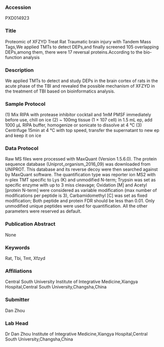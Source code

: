 ### Accession
PXD014923

### Title
Proteomic of XFZYD Treat Rat Traumatic brain injury with Tandem Mass Tags,We applied TMTs to detect DEPs,and finally screened 105 overlapping DEPs,among them, there were 17 reversal proteins.According to the bio-function analysis

### Description
We applied TMTs to detect and study DEPs in the brain cortex of rats in the acute phase of the TBI and revealed the possible mechanism of XFZYD in the treatment of TBI based on bioinformatics analysis.

### Sample Protocol
(1) Mix RIPA with protease inhibitor cocktail and 1mM PMSF immediately before use, chill on ice (2) ~ 100mg tissue (1 × 107 cell) in 1.5 mL ep, add 1000 µL RIPA buffer, homogenize or sonicate to dissolve at 4 °C (3) Centrifuge 15min at 4 °C with top speed, transfer the supernatant to new ep and keep it on ice

### Data Protocol
Raw MS files were processed with MaxQuant (Version 1.5.6.0). The protein sequence database (Uniprot_organism_2016_09) was downloaded from UNIPROT. This database and its reverse decoy were then searched against by MaxQuant software. The quantification type was reporter ion MS2 with n-plex TMT specific to Lys (K) and unmodified N-term; Trypsin was set as specific enzyme with up to 3 miss cleavage; Oxidation [M] and Acetyl [protein N-term] were considered as variable modification (max number of modifications per peptide is 3), Carbamidomethyl [C] was set as fixed modification; Both peptide and protein FDR should be less than 0.01. Only unmodified unique peptides were used for quantification. All the other parameters were reserved as default.

### Publication Abstract
None

### Keywords
Rat, Tbi, Tmt, Xfzyd

### Affiliations
Central South University
Institute of Integrative Medicine,Xiangya Hospital,Central South University,Changsha,China

### Submitter
Dan Zhou

### Lab Head
Dr Dan Zhou
Institute of Integrative Medicine,Xiangya Hospital,Central South University,Changsha,China


